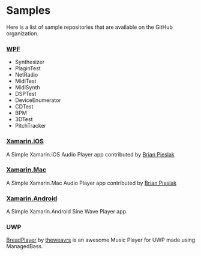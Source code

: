 # Samples
Here is a list of sample repositories that are available on the GitHub organization.

### [WPF](https://github.com/ManagedBass/Demo.WPF)

- Synthesizer
- PlaginTest
- NetRadio
- MidiTest
- MidiSynth
- DSPTest
- DeviceEnumerator
- CDTest
- BPM
- 3DTest
- PitchTracker

### [Xamarin.iOS](https://github.com/ManagedBass/Demo.Xamarin.iOS)
A Simple Xamarin.iOS Audio Player app contributed by [Brian Pieslak](https://github.com/bpieslak)

### [Xamarin.Mac](https://github.com/ManagedBass/Demo.Xamarin.Mac)
A Simple Xamarin.Mac Audio Player app contributed by [Brian Pieslak](https://github.com/bpieslak)

### [Xamarin.Android](https://github.com/ManagedBass/Demo.Xamarin.Android)
A Simple Xamarin.Android Sine Wave Player app.

### UWP
[BreadPlayer](https://github.com/theweavrs/BreadPlayer) by [theweavrs](https://github.com/theweavrs) is an awesome Music Player for UWP made using ManagedBass.
